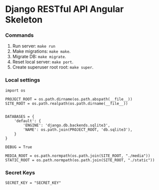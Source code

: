 # Django RESTful API Angular Skeleton 

### Commands
1. Run server: `make run`
2. Make migrations: `make make`.
3. Migrate DB: `make migrate`.
4. Reset local server: `make port`.
5. Create superuser root root: `make super`.


### Local settings

```
import os

PROJECT_ROOT = os.path.dirname(os.path.abspath(__file__))
SITE_ROOT = os.path.realpath(os.path.dirname(__file__))


DATABASES = {
    'default': {
        'ENGINE': 'django.db.backends.sqlite3',
        'NAME': os.path.join(PROJECT_ROOT, 'db.sqlite3'),
    }
}

DEBUG = True

MEDIA_ROOT = os.path.normpath(os.path.join(SITE_ROOT, "./media"))
STATIC_ROOT = os.path.normpath(os.path.join(SITE_ROOT, "./static"))

```

### Secret Keys

```
SECRET_KEY = "SECRET_KEY"

```